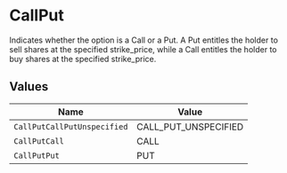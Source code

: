# CallPut

Indicates whether the option is a Call or a Put. A Put entitles the holder to sell shares at the specified strike_price, while a Call entitles the holder to buy shares at the specified strike_price.


## Values

| Name                        | Value                       |
| --------------------------- | --------------------------- |
| `CallPutCallPutUnspecified` | CALL_PUT_UNSPECIFIED        |
| `CallPutCall`               | CALL                        |
| `CallPutPut`                | PUT                         |